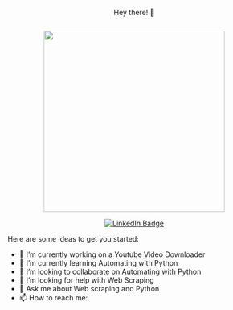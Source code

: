<p align = "center">Hey there! 👋</p>
<p align="center"><img src="https://komarev.com/ghpvc/?username=kakbar&style=flat-square&color=blue" alt=""></p>

<p align="center"><img src="https://media.giphy.com/media/zgduo4kWRRDVK/giphy.gif" width="360"/></p>
<p align="center">
<a href="https://www.linkedin.com/in/yogadharshan-c-610370233/"><img src="https://img.shields.io/badge/LinkedIn-blue?style=for-the-badge&logo=linkedin&logoColor=white" alt="LinkedIn Badge"></a>
</p>


Here are some ideas to get you started:


- 🔭 I’m currently working on a Youtube Video Downloader
- 🌱 I’m currently learning Automating with Python
- 👯 I’m looking to collaborate on Automating with Python
- 🤔 I’m looking for help with Web Scraping
- 💬 Ask me about Web scraping and Python
- 📫 How to reach me: 

